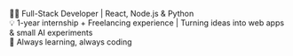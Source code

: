 👩‍💻 Full-Stack Developer | React, Node.js & Python  
💡 1-year internship + Freelancing experience | Turning ideas into web apps & small AI experiments  
🚀 Always learning, always coding
